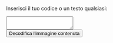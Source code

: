 <html>
<body>

Inserisci il tuo codice o un testo qualsiasi:
<br>
<textarea></textarea>
<br>
<button onclick="myFunction()">Decodifica l'immagine contenuta</button>
<p id="demo"></p>

<script>
function myFunction() {
  document.getElementById("demo").innerHTML = "<img src=\"butterfly-142506_1280.jpg\">";
}
</script>

</body>
</html>
